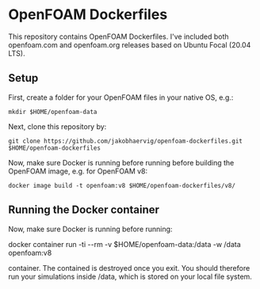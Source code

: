 # OpenFOAM Dockerfiles

This repository contains OpenFOAM Dockerfiles. I've included both openfoam.com and openfoam.org releases based on Ubuntu Focal (20.04 LTS).

## Setup

First, create a folder for your OpenFOAM files in your native OS, e.g.:

```shell
mkdir $HOME/openfoam-data

```

Next, clone this repository by:

```shell
git clone https://github.com/jakobhaervig/openfoam-dockerfiles.git $HOME/openfoam-dockerfiles

```
Now, make sure Docker is running before running before building the OpenFOAM image, e.g. for OpenFOAM v8:

```shell
docker image build -t openfoam:v8 $HOME/openfoam-dockerfiles/v8/

```

## Running the Docker container

Now, make sure Docker is running before running:

docker container run -ti --rm -v $HOME/openfoam-data:/data -w /data openfoam:v8

container. The contained is destroyed once you exit. You should therefore run your simulations inside /data, which is stored on your local file system.
